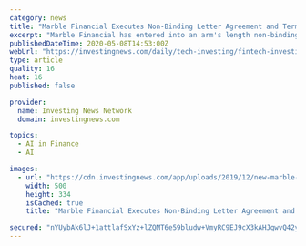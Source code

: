 ```yaml
---
category: news
title: "Marble Financial Executes Non-Binding Letter Agreement and Term Sheet with Clear Haven"
excerpt: "Marble Financial has entered into an arm's length non-binding letter agreement and terms sheet with an independent, non-affiliated U.S. based investment manager, Clear Haven Capital Management"
publishedDateTime: 2020-05-08T14:53:00Z
webUrl: "https://investingnews.com/daily/tech-investing/fintech-investing/marble-financial-executes-non-binding-letter-agreement-and-term-sheet-with-clear-haven/"
type: article
quality: 16
heat: 16
published: false

provider:
  name: Investing News Network
  domain: investingnews.com

topics:
  - AI in Finance
  - AI

images:
  - url: "https://cdn.investingnews.com/app/uploads/2019/12/new-marble-logo.jpg"
    width: 500
    height: 334
    isCached: true
    title: "Marble Financial Executes Non-Binding Letter Agreement and Term Sheet with Clear Haven"

secured: "nYUybAk6lJ+1attlafSxYz+lZQMT6e59bludw+VmyRC9EJ9cX3kAHJqwvQ42yB94IkuYoDQ26+RTI9BIvwRGxurSgb2sFRBlCVdoNwm6oWS/0iGSbiVmE/k5tmp4JFfV80rx1DN1dg7/L8dlOBfuAE8vc9HBot1/cxogvt8Q7xQ+9thx/fKpzhY2SgC1d/jjqm9MjyFpjfENEspUfee6yrw2pTrzAgv8JPo4Ahm9AjMGgLI4Yhf5VZV5XG0Rym3hSL865nk1l8hohBsWP4BeRIocAs3vUp6YmVWXFvD6kDPDsjlHiHq89Ij9YNLDrKQK;vm2Y4xKN6lQbpBQG6h4uRA=="
---
```


